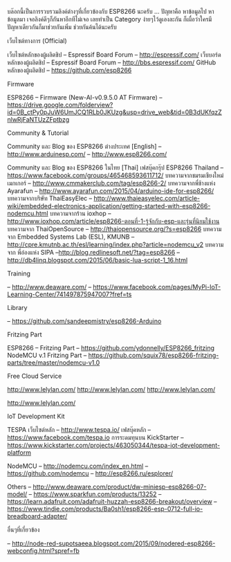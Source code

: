 บล๊อกนี้เป็นการรวบรวมลิงค์ต่างๆที่เกี่ยวข้องกับ ESP8266 นะครับ … ปัญหาคือ หาข้อมูลไป หาข้อมูลมา เจอลิงค์ดีๆก็กันหาอีกทีไม่เจอ เลยทำเป็น Category ง่ายๆไว้ดูเองละกัน  ก็เผื่อว่าใครมีปัญหาเดียวกันก็มาช่วยกันเพิ่ม ช่วยกันค้นได้นะครับ
 

เว็บไซต์ทางการ (Official)

เว็บไซต์หลักของผู้ผลิตชิป – Espressif Board Forum
– http://espressif.com/
เว็บบอร์ดหลักของผู้ผลิตชิป – Espressif Board Forum
– http://bbs.espressif.com/
GitHub หลักของผู้ผลิตชิป
– https://github.com/esp8266
 

Firmware

ESP8266 – Firmware (New-AI-v0.9.5.0 AT Firmware)
– https://drive.google.com/folderview?id=0B_ctPy0pJuW6UmJCQ1RLb0JKUzg&usp=drive_web&tid=0B3dUKfqzZnlwRjFaNTUzZFptbzg
 

Community & Tutorial

Community และ Blog ของ ESP8266 ต่างประเทศ [English]
– http://www.arduinesp.com/
– http://www.esp8266.com/
 
Community และ Blog ของ ESP8266 ในไทย [Thai]
เฟสบุ๊คกรุ๊ป ESP8266 Thailand
– https://www.facebook.com/groups/465468593611712/
บทความจากชมรมเชียงใหม่เมกเกอร์
– http://www.cmmakerclub.com/tag/esp8266-2/
บทความจากพี่ช้างแห่ง Ayarafun
– http://www.ayarafun.com/2015/04/arduino-ide-for-esp8266/
บทความจากบริษัท ThaiEasyElec
– http://www.thaieasyelec.com/article-wiki/embedded-electronics-application/getting-started-with-esp8266-nodemcu.html
บทความจากร้าน ioxhop
– http://www.ioxhop.com/article/esp8266-ตอนที่-1-รู้จักกับ-esp-และรุ่นที่นิยมใช้งาน
บทความจาก ThaiOpenSource
– http://thaiopensource.org/?s=esp8266
บทความจาก Embedded Systems Lab (ESL), KMUNB
– http://cpre.kmutnb.ac.th/esl/learning/index.php?article=nodemcu_v2
บทความจาก พี่อ๋องแห่ง SIPA
–http://blog.redlinesoft.net/?tag=esp8266
– http://db4linq.blogspot.com/2015/06/basic-lua-script-1_16.html
 

Training

– http://www.deaware.com/
– https://www.facebook.com/pages/MyPi-IoT-Learning-Center/741497875947007?fref=ts
 

Library

– https://github.com/sandeepmistry/esp8266-Arduino
 

Fritzing Part

ESP8266 – Fritzing Part
– https://github.com/ydonnelly/ESP8266_fritzing
NodeMCU v.1 Fritzing Part
– https://github.com/squix78/esp8266-fritzing-parts/tree/master/nodemcu-v1.0
 

Free Cloud Service

http://www.lelylan.com/
http://www.lelylan.com/
http://www.lelylan.com/
 
http://www.lelylan.com/

IoT Development Kit

TESPA
เว็บไซต์หลัก
– http://www.tespa.io/
เฟสบุ๊คหลัก
– https://www.facebook.com/tespa.io
การระดมทุนบน KickStarter
– https://www.kickstarter.com/projects/463050344/tespa-iot-development-platform
 
NodeMCU
– http://nodemcu.com/index_en.html
– https://github.com/nodemcu
– http://esp8266.ru/esplorer/
 
Others
– http://www.deaware.com/product/dw-miniesp-esp8266-07-model/
– https://www.sparkfun.com/products/13252
– https://learn.adafruit.com/adafruit-huzzah-esp8266-breakout/overview
– https://www.tindie.com/products/Ba0sh1/esp8266-esp-0712-full-io-breadboard-adapter/
 

อื่นๆที่เกี่ยวข้อง


– http://node-red-supotsaeea.blogspot.com/2015/09/nodered-esp8266-webconfig.html?spref=fb
